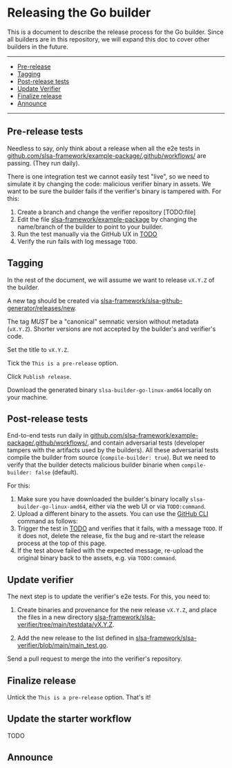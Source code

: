 # Releasing the Go builder

This is a  document to describe the release process for the Go builder. Since all builders are in this repository, we will expand this doc to cover other builders in the future.

---

- [Pre-release](#pre-release-tests)
- [Tagging](#tagging)
- [Post-release tests](#post-release-tests)
- [Update Verifier](#update-verifier)
- [Finalize release](#finalize-release)
- [Announce](#announce)

---

## Pre-release tests

Needless to say, only think about a release when all the e2e tests in [github.com/slsa-framework/example-package/.github/workflows/](github.com/slsa-framework/example-package/.github/workflows/) are passing. (They run daily).

There is one integration test we cannot easily test "live", so we need to simulate it by changing the code: malicious verifier binary in assets. We want to be sure the builder fails if the verifier's binary is tampered with. For this:

1. Create a branch and change the verifier repository [TODO:file]
2. Edit the file [slsa-framework/example-package](TODO) by changing the name/branch of the builder to point to your builder.
3. Run the test manually via the GitHub UX in [TODO](TODO)
4. Verify the run fails with log message `TODO`.

## Tagging

In the rest of the document, we will assume we want to release `vX.Y.Z` of the builder.

A new tag should be created via [slsa-framework/slsa-github-generator/releases/new](https://github.com/slsa-framework/slsa-github-generator/releases/new). 

The tag *MUST* be a "canonical" semnatic version without metadata (`vX.Y.Z`). Shorter versions are not accepted by the builder's and verifier's code. 

Set the title to `vX.Y.Z`.

Tick the `This is a pre-release` option.

Click `Publish release`.

Download the generated binary `slsa-builder-go-linux-amd64` locally on your machine.

## Post-release tests

End-to-end tests run daily in [github.com/slsa-framework/example-package/.github/workflows/](github.com/slsa-framework/example-package/.github/workflows/), and contain adversarial tests (developer tampers with the artifacts used by the builders). All these adversarial tests compile the builder from source (`compile-builder: true`). But we need to verify that the builder detects malicious builder binarie when `compile-builder: false` (default).

For this:
1. Make sure you have downloaded the builder's binary locally `slsa-builder-go-linux-amd64`, either via the web UI or via `TODO:command`.
2. Upload a different binary to the assets. You can use the [GitHub CLI](TODO) command as follows:
3. Trigger the test in [TODO](TODO) and verifies that it fails, with a message `TODO`. If it does not, delete the release, fix the bug and re-start the release process at the top of this page.
4. If the test above failed with the expected message, re-upload the original binary back to the assets, e.g. via `TODO:command`.

## Update verifier

The next step is to update the verifier's e2e tests. For this, you need to:

1. Create binaries and provenance for the new release `vX.Y.Z`, and place the files in a new directory [slsa-framework/slsa-verifier/tree/main/testdata/vX.Y.Z](https://github.com/slsa-framework/slsa-verifier/tree/main/testdata/vX.Y.Z).

2. Add the new release to the list defined in [slsa-framework/slsa-verifier/blob/main/main_test.go](https://github.com/slsa-framework/slsa-verifier/blob/main/main_test.go).

Send a pull request to merge the into the verifier's repository.

## Finalize release

Untick the `This is a pre-release` option. That's it!

## Update the starter workflow

TODO

## Announce

<!-- TODO(release): Provide details -->
